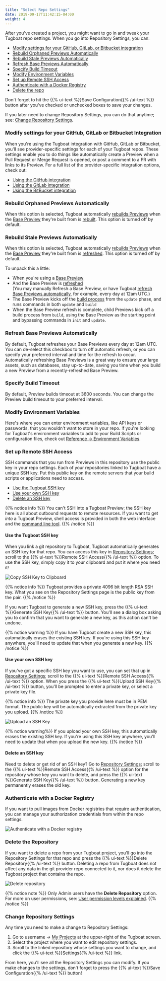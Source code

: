 ```yaml
---
title: "Select Repo Settings"
date: 2019-09-17T11:42:15-04:00
weight: 4
---
```


After you've created a project, you might want to go in and tweak your Tugboat
repo settings. When you go into Repository Settings, you can:

- [Modify settings for your GitHub, GitLab, or Bitbucket integration](#modify-settings-for-your-github-gitlab-or-bitbucket-integration)
- [Rebuild Orphaned Previews Automatically](#rebuild-orphaned-previews-automatically)
- [Rebuild Stale Previews Automatically](#rebuild-stale-previews-automatically)
- [Refresh Base Previews Automatically](#refresh-base-previews-automatically)
- [Specify Build Timeout](#specify-build-timeout)
- [Modify Environment Variables](#modify-environment-variables)
- [Set up Remote SSH Access](#set-up-remote-ssh-access)
- [Authenticate with a Docker Registry](#authenticate-with-a-docker-registry)
- [Delete the repo](#delete-the-repository)

Don't forget to hit the {{% ui-text %}}Save Configuration{{% /ui-text %}} button
after you've checked or unchecked boxes to save your changes.

If you later need to change Repository Settings, you can do that anytime; see:
[Change Repository Settings](#change-repository-settings).

### Modify settings for your GitHub, GitLab or Bitbucket Integration

When you're using the Tugboat integration with GitHub, GitLab or Bitbucket,
you'll see provider-specific settings for each of your Tugboat repos. These
settings enable you to do things like automatically create a Preview when a Pull
Request or Merge Request is opened, or post a comment to a PR with links to its
Preview. For a full list of the provider-specific integration options, check
out:

- [Using the GitHub integration](../connect-with-your-provider/#using-the-github-integration)
- [Using the GitLab integration](../connect-with-your-provider/#using-the-gitlab-integration)
- [Using the BitBucket integration](../connect-with-your-provider/#using-the-bitbucket-integration)

### Rebuild Orphaned Previews Automatically

When this option is selected, Tugboat automatically
[rebuilds Previews](/building-a-preview/automate-previews/auto-update/) when the
[Base Preview](/building-a-preview/work-with-base-previews/set-a-base-preview/)
they're built from is
[rebuilt](/building-a-preview/work-with-base-previews/change-or-update/). This
option is turned off by default.

### Rebuild Stale Previews Automatically

When this option is selected, Tugboat automatically
[rebuilds Previews](/building-a-preview/automate-previews/auto-update/) when the
[Base Preview](/building-a-preview/work-with-base-previews/set-a-base-preview/)
they're built from is
[refreshed](/building-a-preview/work-with-base-previews/change-or-update/#update-a-base-preview).
This option is turned off by default.

To unpack this a little:

- When you're using a
  [Base Preview](/building-a-preview/work-with-base-previews/set-a-base-preview)
- And the Base Preview is
  [refreshed](/building-a-preview/work-with-base-previews/change-or-update/#update-a-base-preview)  
  (You may manually Refresh a Base Preview, or have Tugboat
  [refresh Base Previews automatically](#refresh-base-previews-automatically),
  for example, every day at 12am UTC.)
- The Base Preview kicks off the
  [build process](/building-a-preview/preview-deep-dive/how-previews-work/#the-build-process-explained)
  from the `update` phase, and runs commands in both `update` and `build`
- When the Base Preview refresh is complete, child Previews kick off a build
  process from `build`, using the Base Preview as the starting point and
  bypassing commands in `init` and `update`.

### Refresh Base Previews Automatically

By default, Tugboat refreshes your Base Previews every day at 12am UTC. You can
de-select this checkbox to turn off automatic refresh, or you can specify your
preferred interval and time for the refresh to occur. Automatically refreshing
Base Previews is a great way to ensure your large assets, such as databases,
stay up-to-date, saving you time when you build a new Preview from a
recently-refreshed Base Preview.

### Specify Build Timeout

By default, Preview builds timeout at 3600 seconds. You can change the Preview
build timeout to your preferred interval.

### Modify Environment Variables

Here's where you can enter environment variables, like API keys or passwords,
that you wouldn't want to store in your repo. If you're looking for Tugboat's
environment variables to add to your Build Scripts or configuration files, check
out [Reference -> Environment Variables](/reference/environment-variables).

### Set up Remote SSH Access

SSH commands that you run from Previews in this repository use the public key in
your repo settings. Each of your repositories linked to Tugboat have a unique
SSH key. Put this public key on the remote servers that your build scripts or
applications need to access.

- [Use the Tugboat SSH key](#use-the-tugboat-ssh-key)
- [Use your own SSH key](#use-your-own-ssh-key)
- [Delete an SSH key](#delete-an-ssh-key)

{{% notice info %}} You can't SSH into a Tugboat Preview; the SSH key here is
all about outbound requests to remote resources. If you want to get _into_ a
Tugboat Preview, shell access is provided in both the web interface and the
[command line tool](/tugboat-cli/). {{% /notice %}}

#### Use the Tugboat SSH key

When you link a git repository to Tugboat, Tugboat automatically generates an
SSH key for that repo. You can access this key in
[Repository Settings](#change-repository-settings); scroll to the
{{% ui-text %}}Remote SSH Access{{% /ui-text %}} option. To use the SSH key,
simply copy it to your clipboard and put it where you need it!

![Copy SSH Key to Clipboard](../../_images/remote-ssh-access-copy-ssh-key.png)

{{% notice info %}} Tugboat provides a private 4096 bit length RSA SSH key. What
you see on the Repository Settings page is the public key from the pair.
{{% /notice %}}

If you want Tugboat to generate a new SSH key, press the {{% ui-text %}}Generate
SSH Key{{% /ui-text %}} button. You'll see a dialog box asking you to confirm
that you want to generate a new key, as this action can't be undone.

{{% notice warning %}} If you have Tugboat create a new SSH key, this
automatically erases the existing SSH key. If you're using this SSH key
anywhere, you'll need to update that when you generate a new key.
{{% /notice %}}

#### Use your own SSH key

If you've got a specific SSH key you want to use, you can set that up in
[Repository Settings](#change-repository-settings); scroll to the
{{% ui-text %}}Remote SSH Access{{% /ui-text %}} option. When you press the
{{% ui-text %}}Upload SSH Key{{% /ui-text %}} button, you'll be prompted to
enter a private key, or select a private key file.

{{% notice info %}} The private key you provide here must be in PEM format. The
public key will be automatically extracted from the private key you upload.
{{% /notice %}}

![Upload an SSH Key](../../_images/remote-ssh-access-upload-an-ssh-key.png)

{{% notice warning%}} If you upload your own SSH key, this automatically erases
the existing SSH key. If you're using this SSH key anywhere, you'll need to
update that when you upload the new key. {{% /notice %}}

#### Delete an SSH key

Need to delete or get rid of an SSH key? Go to
[Repository Settings](#change-repository-settings); scroll to the
{{% ui-text %}}Remote SSH Access{{% /ui-text %}} option for the repository whose
key you want to delete, and press the {{% ui-text %}}Generate SSH
Key{{% /ui-text %}} button. Generating a new key permanently erases the old key.

### Authenticate with a Docker Registry

If you want to pull images from Docker registries that require authentication,
you can manage your authorization credentials from within the repo settings.

![Authenticate with a Docker registry](../../_images/authenticate-with-a-docker-registry-add-credentials.png)

### Delete the Repository

If you want to delete a repo from your Tugboat project, you'll go into the
Repository Settings for that repo and press the {{% ui-text %}}Delete
Repository{{% /ui-text %}} button. Deleting a repo from Tugboat does not affect
any data in the git provider repo connected to it, nor does it delete the
Tugboat project that contains the repo.

![Delete repository](../../_images/delete-repository.png)

{{% notice note %}} Only Admin users have the **Delete Repository** option. For
more on user permissions, see:
[User permission levels explained](/administer-tugboat-crew/user-admin/#user-permission-levels-explained).
{{% /notice %}}

### Change Repository Settings

Any time you need to make a change to Repository Settings:

1. Go to username -> [My Projects](https://dashboard.tugboat.qa/projects) at the
   upper-right of the Tugboat screen.
2. Select the project where you want to edit repository settings.
3. Scroll to the linked repository whose settings you want to change, and click
   the {{% ui-text %}}Settings{{% /ui-text %}} link.

From here, you'll see all the Repository Settings you can modify. If you make
changes to the settings, don't forget to press the {{% ui-text %}}Save
Configuration{{% /ui-text %}} button!
